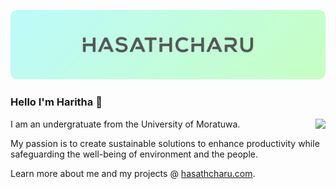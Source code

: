 <a href="https://hasathcharu.com"><img src="https://raw.githubusercontent.com/hasathcharu/hasathcharu/main/assets/cover-new.svg" /></a>

### Hello I'm Haritha 👋
<img src="https://github-readme-stats.vercel.app/api?username=hasathcharu&show_icons=true&theme=vue&hide=stars&hide_border=true&hide_title=true&hide_rank=true" align="right"/>

I am an undergratuate from the University of Moratuwa.

My passion is to create sustainable solutions to enhance productivity while safeguarding the well-being of environment and the people.

Learn more about me and my projects @ [hasathcharu.com](https://hasathcharu.com).
